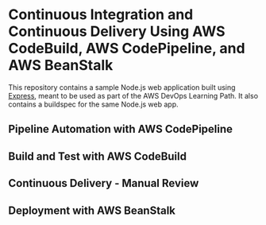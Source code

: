 # Continuous Integration and Continuous Delivery Using AWS CodeBuild, AWS CodePipeline, and AWS BeanStalk

This repository contains a sample Node.js web application built using [Express](https://expressjs.com/), meant to be used as part of the AWS DevOps Learning Path. It also contains a buildspec for the same Node.js web app.

## Pipeline Automation with AWS CodePipeline

## Build and Test with AWS CodeBuild

## Continuous Delivery - Manual Review

## Deployment with AWS BeanStalk
